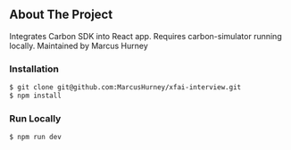 <!-- ABOUT THE PROJECT -->

## About The Project

Integrates Carbon SDK into React app. Requires carbon-simulator running locally.
Maintained by Marcus Hurney

### Installation

```sh
$ git clone git@github.com:MarcusHurney/xfai-interview.git
$ npm install
```

### Run Locally

```sh
$ npm run dev
```
